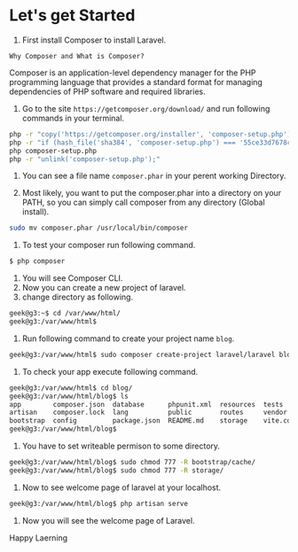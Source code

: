 # Let's get Started

1. First install Composer to install Laravel.

`Why Composer and What is Composer?`


Composer is an application-level dependency manager for the PHP programming language that provides a standard format for managing dependencies of PHP software and required libraries. 

1. Go to the site `https://getcomposer.org/download/` and run following commands in your terminal.

```bash
php -r "copy('https://getcomposer.org/installer', 'composer-setup.php');"
php -r "if (hash_file('sha384', 'composer-setup.php') === '55ce33d7678c5a611085589f1f3ddf8b3c52d662cd01d4ba75c0ee0459970c2200a51f492d557530c71c15d8dba01eae') { echo 'Installer verified'; } else { echo 'Installer corrupt'; unlink('composer-setup.php'); } echo PHP_EOL;"
php composer-setup.php
php -r "unlink('composer-setup.php');"
```
1. You can see a file name `composer.phar` in your perent working Directory.

1. Most likely, you want to put the composer.phar into a directory on your PATH, so you can simply call composer from any directory (Global install).
```bash
sudo mv composer.phar /usr/local/bin/composer
```
1. To test your composer run following command.

```bash 
$ php composer
```
1. You will see Composer CLI.
1. Now you can create a new project of laravel.
1. change directory as following.
```bash
geek@g3:~$ cd /var/www/html/
geek@g3:/var/www/html$ 
```
1. Run following command to create your project name `blog`.
```bash
geek@g3:/var/www/html$ sudo composer create-project laravel/laravel blog
```
1. To check your app execute following command.
```bash
geek@g3:/var/www/html$ cd blog/
geek@g3:/var/www/html/blog$ ls
app        composer.json  database      phpunit.xml  resources  tests
artisan    composer.lock  lang          public       routes     vendor
bootstrap  config         package.json  README.md    storage    vite.config.js
geek@g3:/var/www/html/blog$ 
```
1. You have to set writeable permison to some directory.
```bash
geek@g3:/var/www/html/blog$ sudo chmod 777 -R bootstrap/cache/
geek@g3:/var/www/html/blog$ sudo chmod 777 -R storage/
``` 
1. Now to see welcome page of laravel at your localhost.
```bash
geek@g3:/var/www/html/blog$ php artisan serve
```
1. Now you will see the welcome page of Laravel.

Happy Laerning
